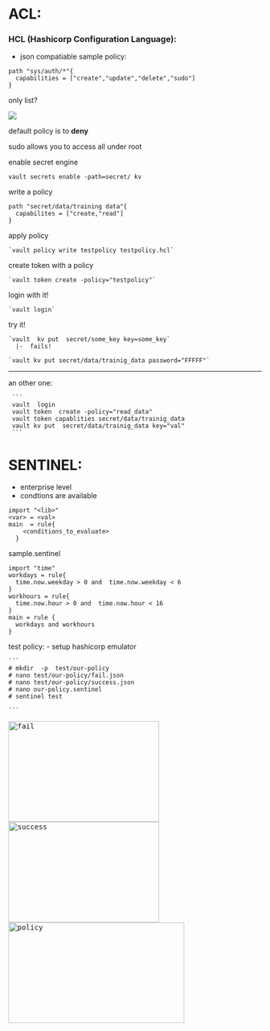 # ACL:
  ### HCL (Hashicorp Configuration Language):
  - json compatiable
  sample  policy:
  
  ```
  path "sys/auth/*"{
    capabilities = ["create","update","delete","sudo"]
  }
  ```
  
  only list?
  
  <kbd>
  <img src=https://user-images.githubusercontent.com/72389059/224930221-b5e2f3f6-1bac-4d25-b67f-c503655b1a98.png>
  </kbd>




  default policy is to **deny**
   
  sudo allows you to access all under root
  
  
  
  
  enable secret engine
  
   `vault secrets enable -path=secret/ kv`
   
  write a policy
    
    path "secret/data/training data"{
      capabilites = ["create,"read"]
    }
  
   apply policy
   
    `vault policy write testpolicy testpolicy.hcl`
   
   
   create token with a policy
   
    `vault token create -policy="testpolicy"`
    
    
   login with it!
   
    `vault login`
   
   try it!
    
    `vault  kv put  secret/some_key key=some_key`
      |-  fails!
      
    `vault kv put secret/data/trainig_data password="FFFFF"`
___
   an other one:
     
     ```
     vault  login
     vault token  create -policy="read_data"
     vault token capablities secret/data/trainig_data
     vault kv put  secret/data/trainig_data key="val"
     ```
     
     
# SENTINEL:
  - enterprise level
  - condtions are available
  
  ```
  import "<lib>"
  <var> = <val>
  main  = rule{
      <conditions_to_evaluate>
    }
  ```
  
  sample.sentinel
  ```
  import "time"
  workdays = rule{
    time.now.weekday > 0 and  time.now.weekday < 6
  }
  workhours = rule{
    time.now.hour > 0 and  time.now.hour < 16
  }
  main = rule {
    workdays and workhours
  }
  ```
  
  test policy:
    - setup hashicorp emulator
    
    ```
    # mkdir  -p  test/our-policy
    # nano test/our-policy/fail.json
    # nano test/our-policy/success.json
    # nano our-policy.sentinel
    # sentinel test
    
    ```
  <kbd>
  <img src=https://user-images.githubusercontent.com/72389059/224937074-62d8eb64-233f-4639-bf24-633eb59e7f0e.png alt="fail" width="300" height="200">
  <img src=https://user-images.githubusercontent.com/72389059/224937294-7b949119-c067-4982-9279-1b94496fc689.png alt="success" width="300" height="200">
 <img src=https://user-images.githubusercontent.com/72389059/224937163-377e0722-05f2-455e-9ed8-8f22f94bffbb.png alt="policy" width="350" height="200">
  </kbd>

